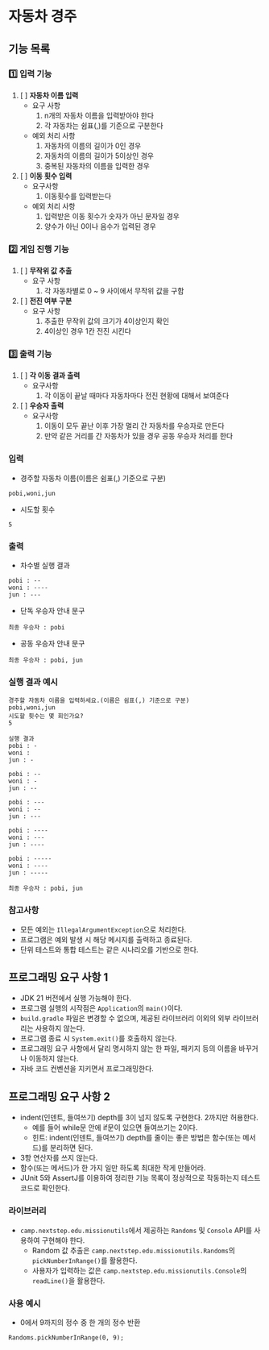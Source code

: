 # 자동차 경주

## 기능 목록

### 1️⃣ 입력 기능
1. [ ] **자동차 이름 입력**
    - 요구 사항
        1. n개의 자동차 이름을 입력받아야 한다
        2. 각 자동차는 쉼표(,)를 기준으로 구분한다
    - 예외 처리 사항
        1. 자동차의 이름의 길이가 0인 경우
        2. 자동차의 이름의 길이가 5이상인 경우
        3. 중복된 자동차의 이름을 입력한 경우
2. [ ] **이동 횟수 입력**
    - 요구사항
        1. 이동횟수를 입력받는다
    - 예외 처리 사항
        1. 입력받은 이동 횟수가 숫자가 아닌 문자일 경우
        2. 양수가 아닌 0이나 음수가 입력된 경우

### 2️⃣ 게임 진행 기능
1. [ ] **무작위 값 추출**
    - 요구 사항
        1. 각 자동차별로 0 ~ 9 사이에서 무작위 값을 구함
2. [ ] **전진 여부 구분**
    - 요구 사항
        1. 추출한 무작위 값의 크기가 4이상인지 확인
        2. 4이상인 경우 1칸 전진 시킨다

### 3️⃣ 출력 기능
1. [ ] **각 이동 결과 출력**
    - 요구사항
        1. 각 이동이 끝날 때마다 자동차마다 전진 현황에 대해서 보여준다
2. [ ] **우승자 출력**
    - 요구사항
        1. 이동이 모두 끝난 이후 가장 멀리 간 자동차를 우승자로 만든다
        2. 만약 같은 거리를 간 자동차가 있을 경우 공동 우승자 처리를 한다


### 입력
- 경주할 자동차 이름(이름은 쉼표(,) 기준으로 구분)
```
pobi,woni,jun
```
- 시도할 횟수
```
5
```

### 출력
- 차수별 실행 결과
```
pobi : --
woni : ----
jun : ---
```
- 단독 우승자 안내 문구
```
최종 우승자 : pobi
```
- 공동 우승자 안내 문구
```
최종 우승자 : pobi, jun
```

### 실행 결과 예시
````
경주할 자동차 이름을 입력하세요.(이름은 쉼표(,) 기준으로 구분)
pobi,woni,jun
시도할 횟수는 몇 회인가요?
5

실행 결과
pobi : -
woni :
jun : -

pobi : --
woni : -
jun : --

pobi : ---
woni : --
jun : ---

pobi : ----
woni : ---
jun : ----

pobi : -----
woni : ----
jun : -----

최종 우승자 : pobi, jun
````
### 참고사항
- 모든 예외는 `IllegalArgumentException`으로 처리한다.
- 프로그램은 예외 발생 시 해당 메시지를 출력하고 종료된다.
- 단위 테스트와 통합 테스트는 같은 시나리오를 기반으로 한다.

## 프로그래밍 요구 사항 1
- JDK 21 버전에서 실행 가능해야 한다.
- 프로그램 실행의 시작점은 `Application`의 `main()`이다.
- `build.gradle` 파일은 변경할 수 없으며, 제공된 라이브러리 이외의 외부 라이브러리는 사용하지 않는다.
- 프로그램 종료 시 `System.exit()`를 호출하지 않는다.
- 프로그래밍 요구 사항에서 달리 명시하지 않는 한 파일, 패키지 등의 이름을 바꾸거나 이동하지 않는다.
- 자바 코드 컨벤션을 지키면서 프로그래밍한다.

## 프로그래밍 요구 사항 2
- indent(인덴트, 들여쓰기) depth를 3이 넘지 않도록 구현한다. 2까지만 허용한다.
    - 예를 들어 while문 안에 if문이 있으면 들여쓰기는 2이다.
    - 힌트: indent(인덴트, 들여쓰기) depth를 줄이는 좋은 방법은 함수(또는 메서드)를 분리하면 된다.
- 3항 연산자를 쓰지 않는다.
- 함수(또는 메서드)가 한 가지 일만 하도록 최대한 작게 만들어라.
- JUnit 5와 AssertJ를 이용하여 정리한 기능 목록이 정상적으로 작동하는지 테스트 코드로 확인한다.

### 라이브러리
- `camp.nextstep.edu.missionutils`에서 제공하는 `Randoms` 및 `Console` API를 사용하여 구현해야 한다.
    - Random 값 추출은 `camp.nextstep.edu.missionutils.Randoms`의 `pickNumberInRange()`를 활용한다.
    - 사용자가 입력하는 값은 `camp.nextstep.edu.missionutils.Console`의 `readLine()`을 활용한다.

### 사용 예시
- 0에서 9까지의 정수 중 한 개의 정수 반환
````
Randoms.pickNumberInRange(0, 9);
````